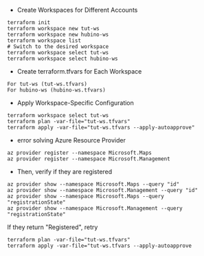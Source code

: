 - Create Workspaces for Different Accounts
```
terraform init
terraform workspace new tut-ws
terraform workspace new hubino-ws
terraform workspace list
# Switch to the desired workspace
terraform workspace select tut-ws
terraform workspace select hubino-ws
```
- Create terraform.tfvars for Each Workspace
```
For tut-ws (tut-ws.tfvars)
For hubino-ws (hubino-ws.tfvars)
```
- Apply Workspace-Specific Configuration
```
terraform workspace select tut-ws
terraform plan -var-file="tut-ws.tfvars"
terraform apply -var-file="tut-ws.tfvars --apply-autoapprove"
```
- error solving Azure Resource Provider 
```
az provider register --namespace Microsoft.Maps
az provider register --namespace Microsoft.Management
```
- Then, verify if they are registered
```
az provider show --namespace Microsoft.Maps --query "id"
az provider show --namespace Microsoft.Management --query "id"
az provider show --namespace Microsoft.Maps --query "registrationState"
az provider show --namespace Microsoft.Management --query "registrationState"
```
If they return "Registered", retry 
```
terraform plan -var-file="tut-ws.tfvars"
terraform apply -var-file="tut-ws.tfvars --apply-autoapprove
```